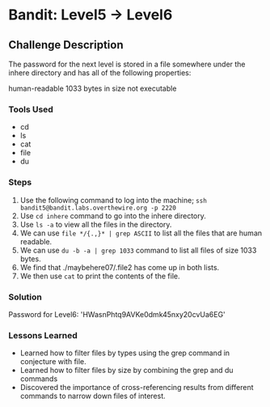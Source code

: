 # Bandit: Level5 -> Level6

## Challenge Description

The password for the next level is stored in a file somewhere under the inhere directory and has all of the following properties:

human-readable
1033 bytes in size
not executable

### Tools Used

- cd
- ls
- cat
- file
- du

### Steps

1. Use the following command to log into the machine;
   `ssh bandit5@bandit.labs.overthewire.org -p 2220`
2. Use `cd inhere` command to go into the inhere directory.
3. Use `ls -a` to view all the files in the directory.
4. We can use `file */{.,}* | grep ASCII` to list all the files that are human readable.
5. We can use `du -b -a | grep 1033` command to list all files of size 1033 bytes.
6. We find that ./maybehere07/.file2 has come up in both lists.
7. We then use `cat` to print the contents of the file.

### Solution

Password for Level6: 'HWasnPhtq9AVKe0dmk45nxy20cvUa6EG'

### Lessons Learned

- Learned how to filter files by types using the grep command in conjecture with file.
- Learned how to filter files by size by combining the grep and du commands
- Discovered the importance of cross-referencing results from different commands to narrow down files of interest.
